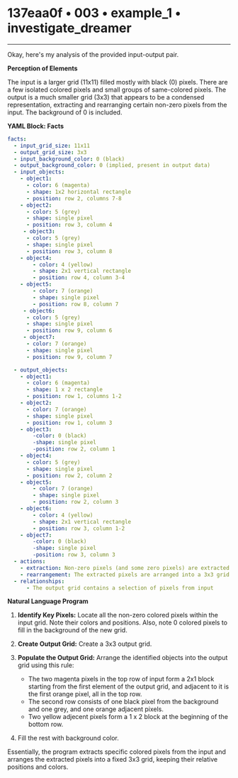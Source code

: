 # 137eaa0f • 003 • example_1 • investigate_dreamer

---
Okay, here's my analysis of the provided input-output pair.

**Perception of Elements**

The input is a larger grid (11x11) filled mostly with black (0) pixels. There are a few isolated colored pixels and small groups of same-colored pixels. The output is a much smaller grid (3x3) that appears to be a condensed representation, extracting and rearranging certain non-zero pixels from the input. The background of 0 is included.

**YAML Block: Facts**



```yaml
facts:
  - input_grid_size: 11x11
  - output_grid_size: 3x3
  - input_background_color: 0 (black)
  - output_background_color: 0 (implied, present in output data)
  - input_objects:
    - object1:
      - color: 6 (magenta)
      - shape: 1x2 horizontal rectangle
      - position: row 2, columns 7-8
    - object2:
      - color: 5 (grey)
      - shape: single pixel
      - position: row 3, column 4
     - object3:
      - color: 5 (grey)
      - shape: single pixel
      - position: row 3, column 8
    - object4:
        - color: 4 (yellow)
        - shape: 2x1 vertical rectangle
        - position: row 4, column 3-4
    - object5:
        - color: 7 (orange)
        - shape: single pixel
        - position: row 8, column 7
     - object6:
      - color: 5 (grey)
      - shape: single pixel
      - position: row 9, column 6
     - object7:
      - color: 7 (orange)
      - shape: single pixel
      - position: row 9, column 7

  - output_objects:
    - object1:
      - color: 6 (magenta)
      - shape: 1 x 2 rectangle
      - position: row 1, columns 1-2
    - object2:
      - color: 7 (orange)
      - shape: single pixel
      - position: row 1, column 3
    - object3:
        -color: 0 (black)
        -shape: single pixel
        -position: row 2, column 1
    - object4:
      - color: 5 (grey)
      - shape: single pixel
      - position: row 2, column 2
    - object5:
        - color: 7 (orange)
        - shape: single pixel
        - position: row 2, column 3
    - object6:
        - color: 4 (yellow)
        - shape: 2x1 vertical rectangle
        - position: row 3, column 1-2
    - object7:
        -color: 0 (black)
        -shape: single pixel
        -position: row 3, column 3
  - actions:
    - extraction: Non-zero pixels (and some zero pixels) are extracted from the input.
    - rearrangement: The extracted pixels are arranged into a 3x3 grid.
  - relationships:
      - The output grid contains a selection of pixels from input

```



**Natural Language Program**

1.  **Identify Key Pixels:** Locate all the non-zero colored pixels within the input grid. Note their colors and positions. Also, note 0 colored pixels to fill in the background of the new grid.

2.  **Create Output Grid:** Create a 3x3 output grid.

3.  **Populate the Output Grid:**
      Arrange the identified objects into the output grid using this rule:
    *   The two magenta pixels in the top row of input form a 2x1 block starting from the first element of the output grid, and adjacent to it is the first orange pixel, all in the top row.
    *   The second row consists of one black pixel from the background and one grey, and one orange adjacent pixels.
    *  Two yellow adjecent pixels form a 1 x 2 block at the beginning of the bottom row.

4. Fill the rest with background color.

Essentially, the program extracts specific colored pixels from the input and arranges the extracted pixels into a fixed 3x3 grid, keeping their relative positions and colors.

